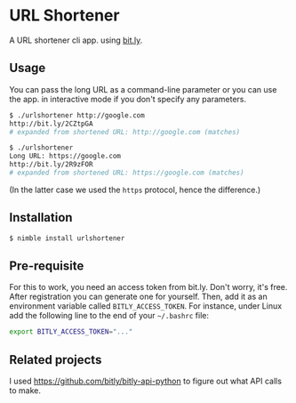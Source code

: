 URL Shortener
=============

A URL shortener cli app. using [bit.ly](https://bitly.com/).

Usage
-----

You can pass the long URL as a command-line parameter or you can use the app.
in interactive mode if you don't specify any parameters.

```bash
$ ./urlshortener http://google.com
http://bit.ly/2CZtpGA
# expanded from shortened URL: http://google.com (matches)
```

```bash
$ ./urlshortener
Long URL: https://google.com
http://bit.ly/2R9zFOR
# expanded from shortened URL: https://google.com (matches)
```

(In the latter case we used the `https` protocol, hence the difference.)

Installation
------------

```bash
$ nimble install urlshortener
```

Pre-requisite
-------------

For this to work, you need an access token from bit.ly. Don't worry, it's free.
After registration you can generate one for yourself. Then, add it as an
environment variable called `BITLY_ACCESS_TOKEN`. For instance, under Linux
add the following line to the end of your `~/.bashrc` file:

```bash
export BITLY_ACCESS_TOKEN="..."
```

Related projects
----------------

I used https://github.com/bitly/bitly-api-python to figure out what API calls to make.
